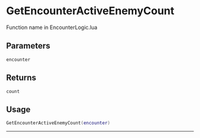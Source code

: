 # GetEncounterActiveEnemyCount
Function name in EncounterLogic.lua
## Parameters
`encounter`
## Returns
`count`
## Usage
```lua
GetEncounterActiveEnemyCount(encounter)
```
---
